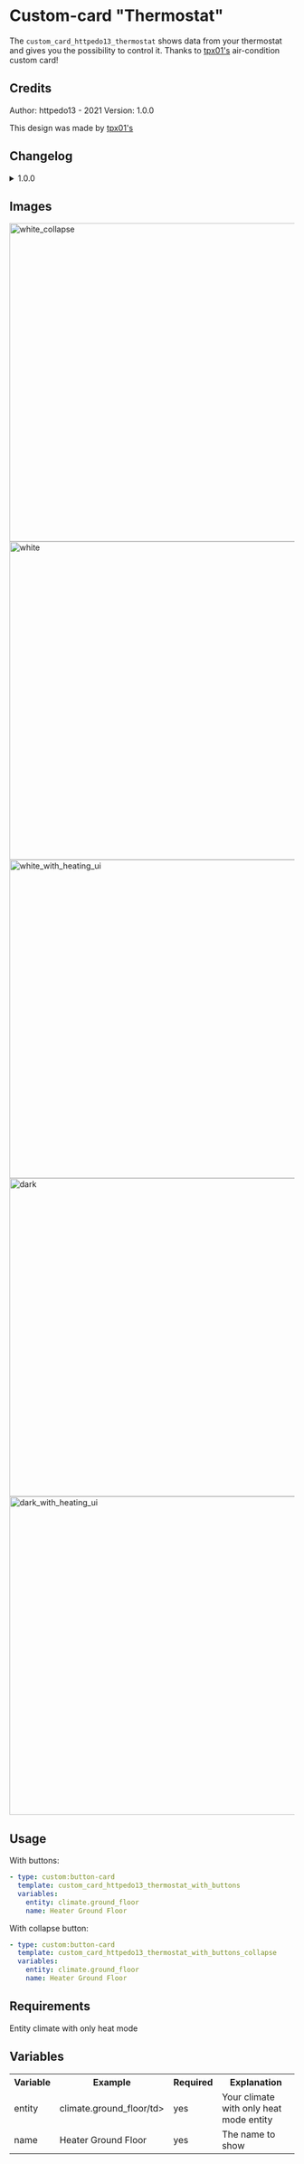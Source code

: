 # Custom-card "Thermostat"
The `custom_card_httpedo13_thermostat` shows data from your thermostat and gives you the possibility to control it. Thanks to [tpx01's](https://github.com/httpedo13/UI/tree/main/custom_cards/custom_card_tpx01_aircondition) air-condition custom card!

## Credits
Author: httpedo13 - 2021
Version: 1.0.0

This design was made by [tpx01's](https://github.com/httpedo13/UI/tree/main/custom_cards/custom_card_tpx01_aircondition)

## Changelog
<details>
<summary>1.0.0</summary>
Initial release
</details>

## Images
<img width="563" alt="white_collapse" src="https://user-images.githubusercontent.com/40502451/146683325-b23e829d-e058-4079-8809-d7d30cd783b7.png">

<img width="563" alt="white" src="https://user-images.githubusercontent.com/40502451/146683349-f68a25d9-1d3b-4953-98d3-eea95bfee8e7.png">

<img width="563" alt="white_with_heating_ui" src="https://user-images.githubusercontent.com/40502451/146683359-0625fe65-9bac-4725-b931-2c82a432e6fc.png">

<img width="563" alt="dark" src="https://user-images.githubusercontent.com/40502451/146683366-fee88c38-3475-4df1-861c-3495a369b5c1.png">

<img width="563" alt="dark_with_heating_ui" src="https://user-images.githubusercontent.com/40502451/146683373-9654de81-ce3c-44ca-959d-fab1ac2df141.png">


## Usage

With buttons:
```yaml
- type: custom:button-card
  template: custom_card_httpedo13_thermostat_with_buttons
  variables:
  	entity: climate.ground_floor
  	name: Heater Ground Floor
```

With collapse button:
```yaml
- type: custom:button-card
  template: custom_card_httpedo13_thermostat_with_buttons_collapse
  variables:
  	entity: climate.ground_floor
  	name: Heater Ground Floor
```

## Requirements
Entity climate with only heat mode

## Variables
<table>
<tr>
<th>Variable</th>
<th>Example</th>
<th>Required</th>
<th>Explanation</th>
</tr>
<tr>
<td>entity</td>
<td>climate.ground_floor/td>
<td>yes</td>
<td>Your climate with only heat mode entity</td>
</tr>
<tr>
<td>name</td>
<td>Heater Ground Floor</td>
<td>yes</td>
<td>The name to show</td>
</tr>
</table>
